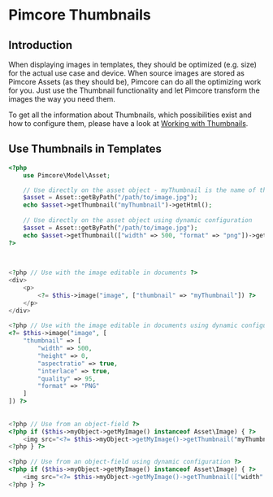 # Pimcore Thumbnails

## Introduction
When displaying images in templates, they should be optimized (e.g. size) for the actual use case and device. 
When source images are stored as Pimcore Assets (as they should be), Pimcore can do all the optimizing work for you. 
Just use the Thumbnail functionality and let Pimcore transform the images the way you need them. 
  
To get all the information about Thumbnails, which possibilities exist and how to configure them, 
please have a look at [Working with Thumbnails](../../04_Assets/03_Working_with_Thumbnails.md/README.md). 

## Use Thumbnails in Templates

```php
<?php 
    use Pimcore\Model\Asset;

    // Use directly on the asset object - myThumbnail is the name of the thumbnail configured in thumbnail configuration
    $asset = Asset::getByPath("/path/to/image.jpg");
    echo $asset->getThumbnail("myThumbnail")->getHtml();
    
    // Use directly on the asset object using dynamic configuration 
    $asset = Asset::getByPath("/path/to/image.jpg");
    echo $asset->getThumbnail(["width" => 500, "format" => "png"])->getHtml();
?>
 
 

<?php // Use with the image editable in documents ?>
<div>
    <p>
        <?= $this->image("image", ["thumbnail" => "myThumbnail"]) ?>
    </p>
</div>
 
<?php // Use with the image editable in documents using dynamic configuration ?>
<?= $this->image("image", [
    "thumbnail" => [
        "width" => 500,
        "height" => 0,
        "aspectratio" => true,
        "interlace" => true,
        "quality" => 95,
        "format" => "PNG"
    ]
]) ?>
 
 
<?php // Use from an object-field ?>
<?php if ($this->myObject->getMyImage() instanceof Asset\Image) { ?>
    <img src="<?= $this->myObject->getMyImage()->getThumbnail("myThumbnail"); ?>" />
<?php } ?>
 
<?php // Use from an object-field using dynamic configuration ?>
<?php if ($this->myObject->getMyImage() instanceof Asset\Image) { ?>
    <img src="<?= $this->myObject->getMyImage()->getThumbnail(["width" => 220, "format" => "jpeg"]); ?>" />
<?php } ?>

```
